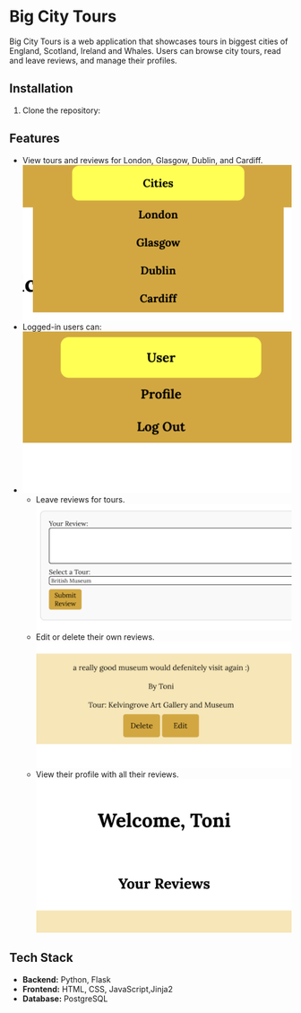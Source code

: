 # Big City Tours

Big City Tours is a web application that showcases tours in biggest cities of England, Scotland, Ireland and Whales. Users can browse city tours, read and leave reviews, and manage their profiles.

## Installation
1. Clone the repository:
   

## Features 
- View tours and reviews for London, Glasgow, Dublin, and Cardiff.
![Cities dropdown](static/images/screenshot-1.png)
- Logged-in users can:
- ![User dropdown](static/images/screenshot-2.png)
  - Leave reviews for tours.
    ![Leaving a review](static/images/screenshot-3.png)
  - Edit or delete their own reviews.
    ![Edit or delete review](static/images/screenshot-4.png)
  - View their profile with all their reviews.
   ![Visit profile](static/images/screenshot-5.png)

## Tech Stack
- **Backend:** Python, Flask
- **Frontend:** HTML, CSS, JavaScript,Jinja2
- **Database:** PostgreSQL
